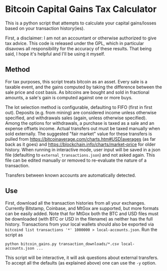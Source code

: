 Bitcoin Capital Gains Tax Calculator
====================================

This is a python script that attempts to calculate your capital gains/losses
based on your transaction history(ies).

First, a disclaimer: I am not an accountant or otherwise authorized to give tax advice.
This code is released under the GPL, which in particular disavows all responsibility for the accuracy of these results. That being said, I hope it's helpful and I'll be using it myself. 

Method
------

For tax purposes, this script treats bitcoin as an asset. Every sale is a taxable event, and the gains computed by taking the difference between the sale price and cost basis.  As bitcoins are bought and sold in fractional amounts, a sale's gain is computed against one or more buys.

The lot selection method is configurable, defaulting to FIFO (first in first out).  Deposits (e.g. from mining) are considered income unless otherwise specified, and withdrawals sales (again, unless otherwise specified).
Among the options for withdrawals, a purchase is taxed as a sale and an expense
offsets income.  Actual transfers out must be taxed manually when sold externally.
The suggested "fair market" value for these transfers is pulled from https://bitcoinaverage.com/charts.htm#USD|averages (as far back as it goes) and https://blockchain.info/charts/market-price for older history. 
When running in interactive mode, user input will be saved in a json file (defaulting to `external_transactions.json`) and not asked again.  This file can be edited manually or removed to
re-evaluate the nature of a transaction.

Transfers between known accounts are automatically detected.

Use
---

First, download all the transaction histories from all your exchanges.  Currently Bitstamp, Coinbase, and MtGox are supported, but more formats can be easily added.  Note that for MtGox both the BTC and USD files must be downloaded (with BTC or USD in the filename) as neither has the full history.  Transactions from your local wallets should also be exported via `bitcoind list transactions '*' 1000000 > local-accounts.json`.  Run the script as

    python bitcoin_gains.py transaction_downloads/*.csv local-accounts.json ...

This script will be interactive, it will ask questions about external transfers.  To accept all the defaults (as explained above) one can use the `-y` option.
